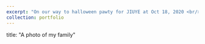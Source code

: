 ```yaml
---
excerpt: "On our way to halloween pawty for JIUYE at Oct 18, 2020 <br/><img src='/images/jiuye/Image from iOS (2).jpg' width='400' style='float:left'>"
collection: portfolio
---
```

title: "A photo of my family"
<!-- excerpt:: <img src='/images/jiuye/Facetune_18-10-2020-17-24-51.JPG' width='400' style='float:right'>
excerpt: <img src='/images/jiuye/Image from iOS (3).jpg' width='400' style='float:middle'> -->
